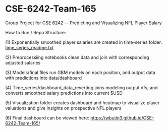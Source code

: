 # CSE-6242-Team-165
Group Project for CSE 6242 -- Predicting and Visualizing NFL Player Salary


How to Run / Repo Structure:

  (1) Exponentially smoothed player salaries are created in time-series folder. [time_series_readme.txt](https://github.com/wbutin3/CSE-6242-Team-165/blob/main/time_series/time_series_readme.txt)

  (2) Preprocessiing notebooks clean data and join with corresponding adjusted salaries

  (3) Models/final files run GBM models on each position, and output data with predictions into data/dashboard

  (4) Time_series/dashboard_data_reverting joins modeling output dfs, and converts smoothed salary predictions into current $USD

  (5) Visualization folder creates dashboard and heatmap to visualize player valuations and give insights on prospective NFL players

  (6) Final dashboard can be viewed here: https://wbutin3.github.io/CSE-6242-Team-165/
